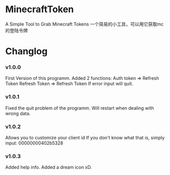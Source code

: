 # MinecraftToken
A Simple Tool to Grab Minecraft Tokens
一个简易的小工具，可以用它获取mc的登陆令牌

# Changlog
### v1.0.0
First Version of this programm.
Added 2 functions:
Auth token => Refresh Token
Refresh Token => Refresh Token
If error input will quit.
### v1.0.1
Fixed the quit problem of the programm.
Will restart when dealing with wrong data.
### v1.0.2
Allows you to customize your client id
If you don't know what that is, simply input:
00000000402b5328
### v1.0.3
Added help info.
Added a dream icon xD.
